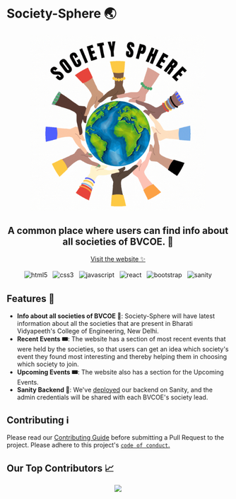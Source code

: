 # Society-Sphere 🌏

<p align="center"><img src="./public/images/logo-gif.gif" alt="logo-gif" height="400px"/></p>
<h2 align="center">A common place where users can find info about all societies of BVCOE. 🏫</h2>
<p align="center"><a href="https://society-sphere.vercel.app/">Visit the website ✨</a></p>

<p align="center">
  <img src = "https://img.shields.io/badge/HTML5-E34F26?style=for-the-badge&logo=html5&logoColor=white"  alt="html5" style="vertical-align:top; margin:4px" >
  <img src = "https://img.shields.io/badge/CSS3-1572B6?style=for-the-badge&logo=css3&logoColor=white"  alt="css3" style="vertical-align:top; margin:4px" >
  <img src = "https://img.shields.io/badge/JavaScript-F7DF1E?style=for-the-badge&logo=javascript&logoColor=black"  alt="javascript" style="vertical-align:top; margin:4px" >
  <img src = "https://img.shields.io/badge/React-20232A?style=for-the-badge&logo=react&logoColor=61DAFB"  alt="react" style="vertical-align:top; margin:4px" >
  <img src = "https://img.shields.io/badge/Bootstrap-563D7C?style=for-the-badge&logo=bootstrap&logoColor=white"  alt="bootstrap" style="vertical-align:top; margin:4px" >
  <img src = "https://img.shields.io/badge/sanity-F44336.svg?style=for-the-badge&logo=stripe&logoColor=white"  alt="sanity" style="vertical-align:top; margin:4px" >
</p>

## Features 💫
 * **Info about all societies of BVCOE 🏫**: Society-Sphere will have latest information about all the societies that are present in Bharati Vidyapeeth's College of Engineering, New Delhi.
 * **Recent Events 🎟️**: The website has a section of most recent events that were held by the societies, so that users can get an idea which society's event they found most interesting and thereby helping them in choosing which society to join.
 * **Upcoming Events 🎟️**: The website also has a section for the Upcoming Events.
 * **Sanity Backend 💾**: We've <a href="https://society-sphere-backend.sanity.studio/">deployed</a> our backend on Sanity, and the admin credentials will be shared with each BVCOE's society lead.

## Contributing ℹ️

Please read our <a href="https://github.com/mlsacbvp/society-sphere/blob/main/CONTRIBUTING.md">Contributing Guide</a> before submitting a Pull Request to the project.
Please adhere to this project's <a href="https://github.com/mlsacbvp/society-sphere/blob/main/CODE_OF_CONDUCT.md"> `code of conduct`.</a>
  
## Our Top Contributors 📈
<p align="center"><a href="https://github.com/mlsacbvp/society-sphere/graphs/contributors">
  <img src="https://contributors-img.web.app/image?repo=mlsacbvp/society-sphere" />
</a></p>

